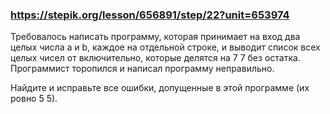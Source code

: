 ### https://stepik.org/lesson/656891/step/22?unit=653974

Требовалось написать программу, которая принимает на вход два целых числа  a и b, каждое на отдельной строке, и выводит список всех целых чисел от 
включительно, которые делятся на 
7
7 без остатка. Программист торопился и написал программу неправильно.

Найдите и исправьте все ошибки, допущенные в этой программе (их ровно 
5
5).
